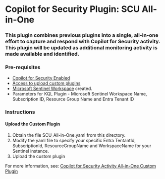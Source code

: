 # Copilot for Security Plugin: SCU All-in-One

### **This plugin combines previous plugins into a single, all-in-one effort to capture and respond with Copilot for Security activity. This plugin will be updated as additional monitoring activity is made available and identified.**

### Pre-requisites

-   [Copilot for Security Enabled](https://learn.microsoft.com/en-us/security-copilot/get-started-security-copilot#onboarding-to-microsoft-security-copilot)
-   [Access to upload custom plugins](https://learn.microsoft.com/en-us/security-copilot/manage-plugins?tabs=securitycopilotplugin#managing-custom-plugins)
-   [Microsoft Sentinel Workspace](https://learn.microsoft.com/en-us/azure/sentinel/quickstart-onboard) created.
-   Parameters for KQL Plugin - Microsoft Sentinel Workspace Name, Subscription ID, Resource Group Name and Entra Tenant ID

### Instructions

#### Upload the Custom Plugin

1.  Obtain the file SCU_All-in-One.yaml from this directory.
2.  Modify the yaml file to specify your specific Entra TentantId, SubscriptionId, ResourceGroupName and WorkspaceName for your Sentinel instance.
3.  Upload the custom plugin

For more information, see: [Copilot for Security Activity All-in-One Custom Plugin](https://rodtrent.substack.com/p/copilot-for-security-activity-all)
